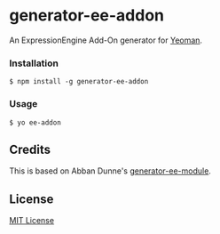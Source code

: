 # generator-ee-addon

An ExpressionEngine Add-On generator for [Yeoman](http://yeoman.io).

### Installation

```
$ npm install -g generator-ee-addon
```

### Usage

```
$ yo ee-addon
```

## Credits

This is based on Abban Dunne's [generator-ee-module](https://github.com/webtogether/generator-ee-module).

## License

[MIT License](http://en.wikipedia.org/wiki/MIT_License)

